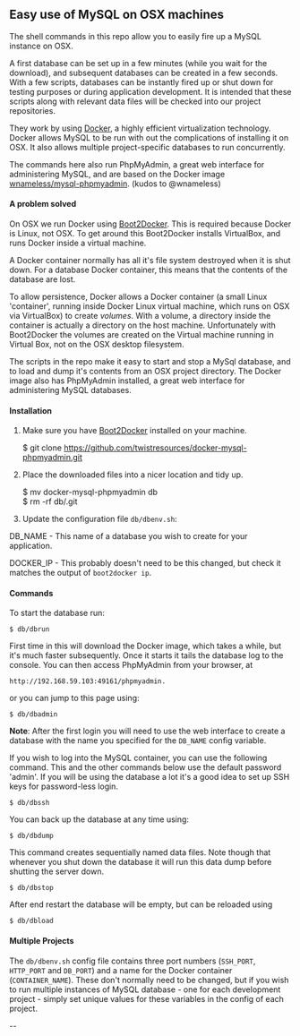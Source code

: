 ## Easy use of MySQL on OSX machines

The shell commands in this repo allow you to easily fire up a MySQL instance on OSX.

A first database can be set up in a few minutes (while you wait for the download), and subsequent databases can be created in a few seconds. With a few scripts, databases can be instantly fired up or shut down for testing purposes or during application development. It is intended that these scripts along with relevant data files will be checked into our project repositories.

They work by using [Docker](https://www.docker.com), a highly efficient virtualization technology. Docker allows MySQL to be run with out the complications of installing it on OSX. It also allows multiple project-specific databases to run concurrently.

The commands here also run PhpMyAdmin, a great web interface for administering MySQL, and are based on the Docker image [wnameless/mysql-phpmyadmin](https://registry.hub.docker.com/u/wnameless/mysql-phpmyadmin/). (kudos to @wnameless)



#### A problem solved
On OSX we run Docker using [Boot2Docker](https://github.com/boot2docker/boot2docker). This is required because Docker is Linux, not OSX. To get around this Boot2Docker installs VirtualBox, and runs Docker inside a virtual machine.

A Docker container normally has all it's file system destroyed when it is shut down. For a database Docker container, this means that the contents of the database are lost.

To allow persistence, Docker allows a Docker container (a small Linux 'container', running inside Docker Linux virtual machine, which runs on OSX via VirtualBox) to create _volumes_. With a volume, a directory inside the container is actually a directory on the host machine. Unfortunately with Boot2Docker the volumes are created on the Virtual machine running in Virtual Box, not on the OSX desktop filesystem.

The scripts in the repo make it easy to start and stop a MySql database, and to load and dump it's contents from an OSX project directory. The Docker image also has PhpMyAdmin installed, a great web interface for administering MySQL databases.


#### Installation

1. Make sure you have [Boot2Docker](http://docs.docker.com/installation/mac/) installed on your machine.

    $ git clone https://github.com/twistresources/docker-mysql-phpmyadmin.git
    
2. Place the downloaded files into a nicer location and tidy up.

    $ mv docker-mysql-phpmyadmin db  
    $ rm -rf db/.git

3. Update the configuration file `db/dbenv.sh`:

  DB_NAME - This name of a database you wish to create for your application.

  DOCKER_IP - This probably doesn't need to be this changed, but check it matches the output of `boot2docker ip`.


#### Commands

To start the database run:

    $ db/dbrun
    
First time in this will download the Docker image, which takes a while, but it's much faster subsequently. Once it starts it tails the database log to the console. You can then access PhpMyAdmin from your browser, at

    http://192.168.59.103:49161/phpmyadmin.

or you can jump to this page using:

    $ db/dbadmin

__Note__: After the first login you will need to use the web interface to create a database with the name you specified for the `DB_NAME` config variable.

If you wish to log into the MySQL container, you can use the following command. This and the other commands below use the default password 'admin'. If you will be using the database a lot it's a good idea to set up SSH keys for password-less login.

    $ db/dbssh
    

You can back up the database at any time using:

    $ db/dbdump
    
This command creates sequentially named data files. Note though that whenever you shut down the database it will run this data dump before shutting the server down.

    $ db/dbstop
    
After end restart the database will be empty, but can be reloaded using

    $ db/dbload
    
    
#### Multiple Projects
The `db/dbenv.sh` config file contains three port numbers (`SSH_PORT`, `HTTP_PORT` and `DB_PORT`) and a name for the Docker container (`CONTAINER_NAME`). These don't normally need to be changed, but if you wish to run multiple instances of MySQL database - one for each development project - simply set unique values for these variables in the config of each project.

--
